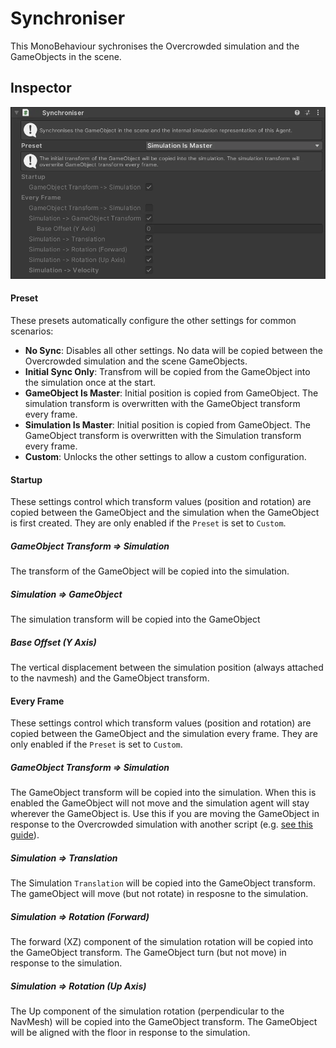 # Synchroniser

This MonoBehaviour sychronises the Overcrowded simulation and the GameObjects in the scene.

## Inspector

![EntityIdentity Inspector](../../images/SynchroniserInspector.webp)

#### Preset

These presets automatically configure the other settings for common scenarios:

 - **No Sync**: Disables all other settings. No data will be copied between the Overcrowded simulation and the scene GameObjects.
 - **Initial Sync Only**: Transfrom will be copied from the GameObject into the simulation once at the start.
 - **GameObject Is Master**: Initial position is copied from GameObject. The simulation transform is overwritten with the GameObject transform every frame.
 - **Simulation Is Master**: Initial position is copied from GameObject. The GameObject transform is overwritten with the Simulation transform every frame.
 - **Custom**: Unlocks the other settings to allow a custom configuration.

#### Startup

These settings control which transform values (position and rotation) are copied between the GameObject and the simulation when the GameObject is first created. They are only enabled if the `Preset` is set to `Custom`.

##### GameObject Transform ⇒ Simulation

The transform of the GameObject will be copied into the simulation.

##### Simulation ⇒ GameObject

The simulation transform will be copied into the GameObject

##### Base Offset (Y Axis)

The vertical displacement between the simulation position (always attached to the navmesh) and the GameObject transform.

#### Every Frame

These settings control which transform values (position and rotation) are copied between the GameObject and the simulation every frame. They are only enabled if the `Preset` is set to `Custom`.

##### GameObject Transform ⇒ Simulation

The GameObject transform will be copied into the simulation. When this is enabled the GameObject will not move and the simulation agent will stay wherever the GameObject is. Use this if you are moving the GameObject in response to the Overcrowded simulation with another script (e.g. [see this guide](/HowTo/AnimatedAgents)).

##### Simulation ⇒ Translation

The Simulation `Translation` will be copied into the GameObject transform. The gameObject will move (but not rotate) in resposne to the simulation.

##### Simulation ⇒ Rotation (Forward)

The forward (XZ) component of the simulation rotation will be copied into the GameObject transform. The GameObject turn (but not move) in response to the simulation.

##### Simulation ⇒ Rotation (Up Axis)

The Up component of the simulation rotation (perpendicular to the NavMesh) will be copied into the GameObject transform. The GameObject will be aligned with the floor in response to the simulation.
